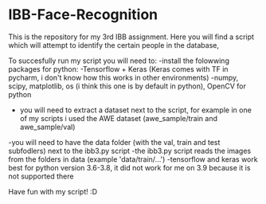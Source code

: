 # IBB-Face-Recognition
This is the repository for my 3rd IBB assignment. Here you will find a script which will attempt to identify the certain people in the database,

To succesfully run my script you will need to:
-install the folowwing packages for python: 
	-Tensorflow + Keras (Keras comes with TF in pycharm, i don't know how this works in other environments)
	-numpy, scipy, matplotlib, os (i think this one is by default in python), OpenCV for python
- you will need to extract a dataset next to the script, for example in one of my scripts i used the AWE dataset (awe_sample/train and awe_sample/val)


-you will need to have the data folder (with the val, train and test subfodlers) next to the ibb3.py script
-the ibb3.py script reads the images from the folders in data (example 'data/train/...')
-tensorflow and keras work best for python version 3.6-3.8, it did not work for me on 3.9 because it is not supported there

Have fun with my script! :D
